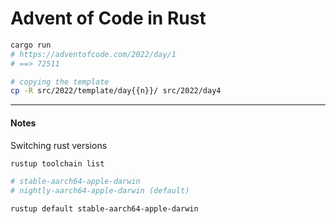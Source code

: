 # Advent of Code in Rust

```bash
cargo run
# https://adventofcode.com/2022/day/1
# ==> 72511
```

```bash
# copying the template
cp -R src/2022/template/day{{n}}/ src/2022/day4
```

---

#### Notes

Switching rust versions

```bash
rustup toolchain list

# stable-aarch64-apple-darwin
# nightly-aarch64-apple-darwin (default)

rustup default stable-aarch64-apple-darwin
```
